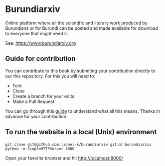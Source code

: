 # Burundiarxiv

Online platform where all the scientific and literary work produced by Burundians or for Burundi can be posted and made available for download to everyone that might need it.

See: https://www.burundiarxiv.org

## Guide for contribution

You can contribute to this book by submiting your contribution directly to our this repository. For this you will need to:

* Fork
* Clone
* Create a branch for your edits
* Make a Pull Request

You can go through this [guide](https://opensource.guide/how-to-contribute/#opening-a-pull-request) to understand what all this means. Thanks in advance for your contribution.

## To run the website in a local (Unix) environment

`git clone git@github.com:lionel-k/burundiarxiv.git`
`cd burundiarxiv`
`python -m SimpleHTTPServer 8000`

Open your favorite browser and hit [http://localhost:8000/](http://localhost:8000)

